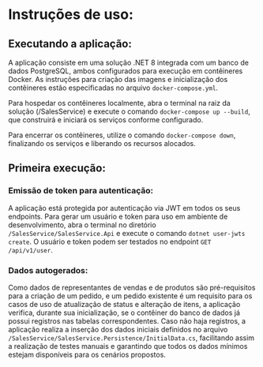 ﻿# Instruções de uso:

## Executando a aplicação:

A aplicação consiste em uma solução .NET 8 integrada com um banco de dados PostgreSQL, ambos configurados para execução em contêineres Docker. As instruções para criação das imagens e inicialização dos contêineres estão especificadas no arquivo `docker-compose.yml`.

Para hospedar os contêineres localmente, abra o terminal na raiz da solução (/SalesService) e execute o comando `docker-compose up --build`, que construirá e iniciará os serviços conforme configurado.

Para encerrar os contêineres, utilize o comando `docker-compose down`, finalizando os serviços e liberando os recursos alocados.

## Primeira execução:

### Emissão de token para autenticação:

A aplicação está protegida por autenticação via JWT em todos os seus endpoints. Para gerar um usuário e token para uso em ambiente de desenvolvimento, abra o terminal no diretório `/SalesService/SalesService.Api` e execute o comando `dotnet user-jwts create`. O usuário e token podem ser testados no endpoint `GET /api/v1/user`.

### Dados autogerados:

Como dados de representantes de vendas e de produtos são pré-requisitos para a criação de um pedido, e um pedido existente é um requisito para os casos de uso de atualização de status e alteração de itens, a aplicação verifica, durante sua inicialização, se o contêiner do banco de dados já possui registros nas tabelas correspondentes. Caso não haja registros, a aplicação realiza a inserção dos dados iniciais definidos no arquivo `/SalesService/SalesService.Persistence/InitialData.cs`, facilitando assim a realização de testes manuais e garantindo que todos os dados mínimos estejam disponíveis para os cenários propostos.